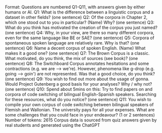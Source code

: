 Format: Questions are numbered Q1-Q11, with answers given by either humans or AI.
Q1: What is the difference between a linguistic corpus and a dataset in other fields? (one sentence)
Q2: Of the corpora in Chapter 2, which one stood out to you in particular? (Name) Why? (one sentence)
Q3: What do you think has motivated the creation of the corpus you just named? (one sentence)
Q4: Why, in your view, are there so many different corpora, even for the same language like BE or SAE? (one sentence)
Q5: Corpora of spontaneous spoken language are relatively rare. Why is that? (one sentence)
Q6: Name a decent corpus of spoken English. (Name) What makes it a good one? (one sentence)
Q7: The Brown Corpus is a classic. What motivated, do you think, the mix of sources (see book)? (one sentence)
Q8: The Switchboard Corpus annotates hesitations and some contractions (e.g. we are --> we're). However, phenomena like g-drop (e.g. going --> goin') are not represented. Was that a good choice, do you think? (one sentence)
Q9: You wish to find out more about the usage of gonna. Would Project Gutenberg a good basis for your analyses? Why / why not? (one sentence)
Q10: Spend about 5mins on this: Try to find papers on and corpora of code switching of bilingual English-Spanish speakers. Searching for these resources, what do you notice? (one sentence)
Q11: You wish to compile your own corpus of code switching between bilingual speakers of Flemish and Wallonian. The university pays for all your expenses. What are some challenges that you could face in your endeavour? (1 or 2 sentences)
Number of tokens: 2615
Corpus data is sourced from quiz answers given by real students and generated using the ChatGPT 